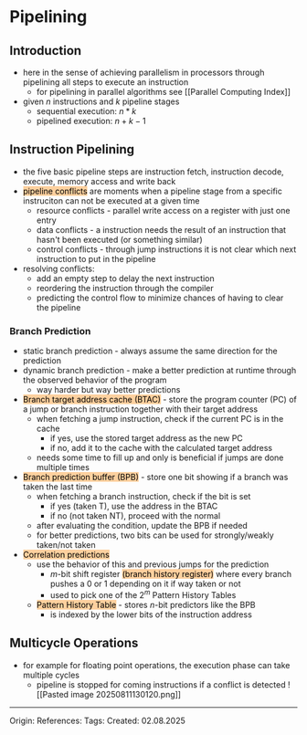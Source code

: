 # Pipelining

## Introduction

- here in the sense of achieving parallelism in processors through pipelining all steps to execute an instruction
	- for pipelining in parallel algorithms see [[Parallel Computing Index]]
- given $n$ instructions and $k$ pipeline stages
	- sequential execution: $n * k$
	- pipelined execution: $n + k - 1$

## Instruction Pipelining

- the five basic pipeline steps are instruction fetch, instruction decode, execute, memory access and write back
- <mark style="background: #FFB86CA6;">pipeline conflicts</mark> are moments when a pipeline stage from a specific instruciton can not be executed at a given time
	- resource conflicts - parallel write access on a register with just one entry
	- data conflicts - a instruction needs the result of an instruction that hasn't been executed (or something similar)
	- control conflicts - through jump instructions it is not clear which next instruction to put in the pipeline
- resolving conflicts:
	- add an empty step to delay the next instruction
	- reordering the instruction through the compiler
	- predicting the control flow to minimize chances of having to clear the pipeline

### Branch Prediction

- static branch prediction - always assume the same direction for the prediction
- dynamic branch prediction - make a better prediction at runtime through the observed behavior of the program
	- way harder but way better predictions
- <mark style="background: #FFB86CA6;">Branch target address cache (BTAC)</mark> - store the program counter (PC) of a jump or branch instruction together with their target address
	- when fetching a jump instruction, check if the current PC is in the cache
		- if yes, use the stored target address as the new PC
		- if no, add it to the cache with the calculated target address
	- needs some time to fill up and only is beneficial if jumps are done multiple times
- <mark style="background: #FFB86CA6;">Branch prediction buffer (BPB)</mark> - store one bit showing if a branch was taken the last time
	- when fetching a branch instruction, check if the bit is set 
		- if yes (taken T), use the address in the BTAC
		- if no (not taken NT), proceed with the normal 
	- after evaluating the condition, update the BPB if needed
	- for better predictions, two bits can be used for strongly/weakly taken/not taken
- <mark style="background: #FFB86CA6;">Correlation predictions</mark>
	- use the behavior of this and previous jumps for the prediction
		- $m$-bit shift register <mark style="background: #FFB86CA6;">(branch history register)</mark> where every branch pushes a 0 or 1 depending on it if way taken or not
		- used to pick one of the $2^m$ Pattern History Tables
	- <mark style="background: #FFB86CA6;">Pattern History Table</mark> - stores $n$-bit predictors like the BPB 
		- is indexed by the lower bits of the instruction address

## Multicycle Operations

- for example for floating point operations, the execution phase can take multiple cycles
	- pipeline is stopped for coming instructions if a conflict is detected
![[Pasted image 20250811130120.png]]
---

Origin: 
References: 
Tags: 
Created: 02.08.2025

